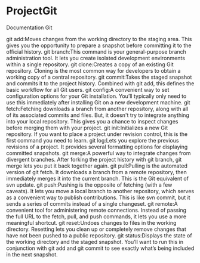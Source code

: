 # ProjectGit
Documentation Git

git add:Moves changes from the working directory to the staging area. This gives you the opportunity to prepare a snapshot before committing it to the official history.
git branch:This command is your general-purpose branch administration tool. It lets you create isolated development environments within a single repository.
git clone:Creates a copy of an existing Git repository. Cloning is the most common way for developers to obtain a working copy of a central repository.
git commit:Takes the staged snapshot and commits it to the project history. Combined with git add, this defines the basic workflow for all Git users.
git config:A convenient way to set configuration options for your Git installation. You’ll typically only need to use this immediately after installing Git on a new development machine.
git fetch:Fetching downloads a branch from another repository, along with all of its associated commits and files. But, it doesn't try to integrate anything into your local repository. This gives you a chance to inspect changes before merging them with your project.
git init:Initializes a new Git repository. If you want to place a project under revision control, this is the first command you need to learn.
git log:Lets you explore the previous revisions of a project. It provides several formatting options for displaying committed snapshots.
git merge:A powerful way to integrate changes from divergent branches. After forking the project history with git branch, git merge lets you put it back together again.
git pull:Pulling is the automated version of git fetch. It downloads a branch from a remote repository, then immediately merges it into the current branch. This is the Git equivalent of svn update.
git push:Pushing is the opposite of fetching (with a few caveats). It lets you move a local branch to another repository, which serves as a convenient way to publish contributions. This is like svn commit, but it sends a series of commits instead of a single changeset.
git remote:A convenient tool for administering remote connections. Instead of passing the full URL to the fetch, pull, and push commands, it lets you use a more meaningful shortcut.
git reset:Undoes changes to files in the working directory. Resetting lets you clean up or completely remove changes that have not been pushed to a public repository.
git status:Displays the state of the working directory and the staged snapshot. You’ll want to run this in conjunction with git add and git commit to see exactly what’s being included in the next snapshot.

